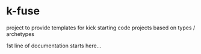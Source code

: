 # k-fuse
project to provide templates for kick starting code projects based on types / archetypes

1st line of documentation starts here...

